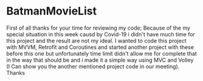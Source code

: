 # BatmanMovieList

First of all thanks for your time for reviewing my code;
Because of the my special situation in this week causd by Covid-19 i didn't have much time for this project and the result are not my ideal.
I wanted to code this project with MVVM, Retrofit and Coroutines and started another project with these before this one
but unfortunately time limit didn't allow me for complete that in the way that should be and i made it a simple way using MVC and Volley (I Can show you the another mentioned project code in our meeting).
Thanks
